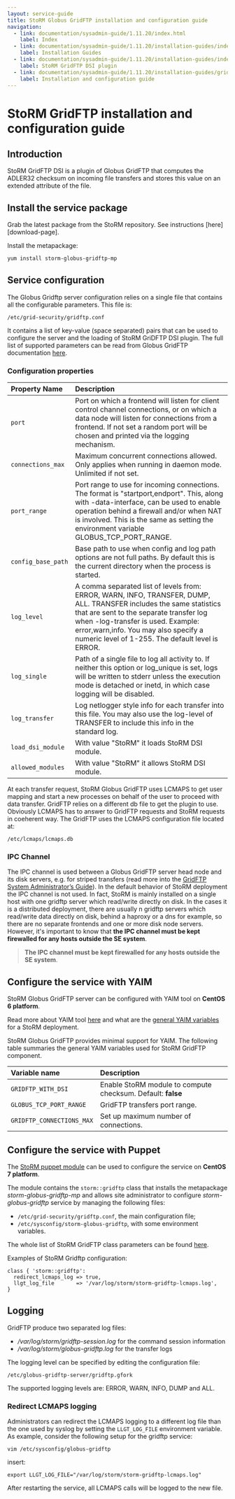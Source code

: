 ```yaml
---
layout: service-guide
title: StoRM Globus GridFTP installation and configuration guide
navigation:
  - link: documentation/sysadmin-guide/1.11.20/index.html
    label: Index
  - link: documentation/sysadmin-guide/1.11.20/installation-guides/index.html
    label: Installation Guides
  - link: documentation/sysadmin-guide/1.11.20/installation-guides/index.html#gridftp
    label: StoRM GridFTP DSI plugin
  - link: documentation/sysadmin-guide/1.11.20/installation-guides/gridftp/index.html
    label: Installation and configuration guide
---
```


# StoRM GridFTP installation and configuration guide

## Introduction

StoRM GridFTP DSI is a plugin of Globus GridFTP that computes the ADLER32 checksum on incoming file transfers and stores this value on an extended attribute of the file.

## Install the service package

Grab the latest package from the StoRM repository. See instructions
[here][download-page].

Install the metapackage:

```bash
yum install storm-globus-gridftp-mp
```

## Service configuration

The Globus Gridftp server configuration relies on a single file that contains all the configurable parameters. This file is:

```
/etc/grid-security/gridftp.conf
```

It contains a list of key-value (space separated) pairs that can be used to configure the server and the loading of StoRM GriDFTP DSI plugin. The full list of supported parameters can be read from Globus GridFTP documentation [here](https://gridcf.org/gct-docs/6.2/gridftp/admin/index.html#gridftp-configuring).

### Configuration properties

|   Property Name    |   Description     |
|:-------------------|:------------------|
| `port`             | Port on which a frontend will listen for client control channel connections, or on which a data node will listen for connections from a frontend. If not set a random port will be chosen and printed via the logging mechanism.
| `connections_max`  | Maximum concurrent connections allowed. Only applies when running in daemon mode. Unlimited if not set.
| `port_range`       | Port range to use for incoming connections. The format is "startport,endport". This, along with -data-interface, can be used to enable operation behind a firewall and/or when NAT is involved. This is the same as setting the environment variable GLOBUS\_TCP\_PORT\_RANGE.
| `config_base_path` | Base path to use when config and log path options are not full paths. By default this is the current directory when the process is started.
| `log_level`        | A comma separated list of levels from: ERROR, WARN, INFO, TRANSFER, DUMP, ALL. TRANSFER includes the same statistics that are sent to the separate transfer log when -log-transfer is used. Example: error,warn,info. You may also specify a numeric level of 1-255. The default level is ERROR.
| `log_single`       | Path of a single file to log all activity to. If neither this option or log_unique is set, logs will be written to stderr unless the execution mode is detached or inetd, in which case logging will be disabled.
| `log_transfer`     | Log netlogger style info for each transfer into this file. You may also use the log-level of TRANSFER to include this info in the standard log.
| `load_dsi_module` | With value "StoRM" it loads StoRM DSI module.
| `allowed_modules` | With value "StoRM" it allows StoRM DSI module.


At each transfer request, StoRM Globus GridFTP uses LCMAPS to get user mapping and start a new processes on behalf of the user to proceed with data transfer. GridFTP relies on a different db file to get the plugin to use. Obviously LCMAPS has to
answer to GridFTP requests and StoRM requests in coeherent way. The GridFTP uses the LCMAPS configuration file located at:

```
/etc/lcmaps/lcmaps.db
```

### IPC Channel

The IPC channel is used between a Globus GridFTP server head node and its disk servers, e.g. for striped transfers (read more into the [GridFTP System Administrator’s Guide][gridftp-admin-striped]).
In the default behavior of StoRM deployment the IPC channel is not used.
In fact, StoRM is mainly installed on a single host with one gridftp server which read/write directly on disk.
In the cases it is a distributed deployment, there are usually n gridftp servers which read/write data directly on disk, behind a haproxy or a dns for example, so there are no separate frontends and one or more disk node servers.
However, it's important to know that **the IPC channel must be kept firewalled for any hosts outside the SE system**.

> **The IPC channel must be kept firewalled for any hosts outside the SE system**.

## Configure the service with YAIM

StoRM Globus GridFTP server can be configured with YAIM tool on **CentOS 6 platform**.

Read more about YAIM tool [here][yaim-configuration-tool] and what are the [general YAIM variables][general-yaim-variables] for a StoRM deployment.

StoRM Globus GridFTP provides minimal support for YAIM. The following table summaries the general YAIM variables used for StoRM GridFTP component.

| Variable name             | Description                                                 |
|:--------------------------|:------------------------------------------------------------|
| `GRIDFTP_WITH_DSI`        | Enable StoRM module to compute checksum. Default: **false** |
| `GLOBUS_TCP_PORT_RANGE`   | GridFTP transfers port range.                               |
| `GRIDFTP_CONNECTIONS_MAX` | Set up maximum number of connections.                       |

## Configure the service with Puppet

The [StoRM puppet module][storm-puppet] can be used to configure the service on **CentOS 7 platform**. 

The module contains the `storm::gridftp` class that installs the metapackage _storm-globus-gridftp-mp_ and allows site administrator to configure _storm-globus-gridftp_ service by managing the following files:

- `/etc/grid-security/gridftp.conf`, the main configuration file;
- `/etc/sysconfig/storm-globus-gridftp`, with some environment variables.

The whole list of StoRM GridFTP class parameters can be found [here](https://italiangrid.github.io/storm-puppet-module/puppet_classes/storm_3A_3Agridftp.html).

Examples of StoRM Gridftp configuration:

```puppet
class { 'storm::gridftp':
  redirect_lcmaps_log => true,
  llgt_log_file       => '/var/log/storm/storm-gridftp-lcmaps.log',
}
```

## Logging

GridFTP produce two separated log files:

- */var/log/storm/gridftp-session.log* for the command session information
- */var/log/storm/globus-gridftp.log* for the transfer logs

The logging level can be specified by editing the configuration file:

    /etc/globus-gridftp-server/gridftp.gfork

The supported logging levels are: ERROR, WARN, INFO, DUMP and ALL.

### Redirect LCMAPS logging

Administrators can redirect the LCMAPS logging to a different log file than the one used by syslog by setting the `LLGT_LOG_FILE` environment variable.
As example, consider the following setup for the gridftp service:

    vim /etc/sysconfig/globus-gridftp

insert:

    export LLGT_LOG_FILE="/var/log/storm/storm-gridftp-lcmaps.log"

After restarting the service, all LCMAPS calls will be logged to the new file.


[yaim-configuration-tool]: {{site.baseurl}}/documentation/sysadmin-guide/1.11.20/installation-guides/common/yaim-configuration-tool.html
[general-yaim-variables]: {{site.baseurl}}/documentation/sysadmin-guide/1.11.20/installation-guides/common/general-yaim-variables.html

[gridftp-admin-striped]: http://toolkit.globus.org/toolkit/docs/6.0/gridftp/admin/index.html#gridftp-admin-striped
[storm-puppet]: https://forge.puppet.com/cnafsd/storm
